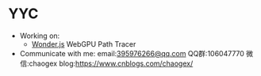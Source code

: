 # YYC

- Working on:
    - [Wonder.js](https://github.com/Wonder-Technology/Wonder.js) WebGPU Path Tracer
- Communicate with me: 
email:395976266@qq.com
QQ群:106047770
微信:chaogex
blog:https://www.cnblogs.com/chaogex/